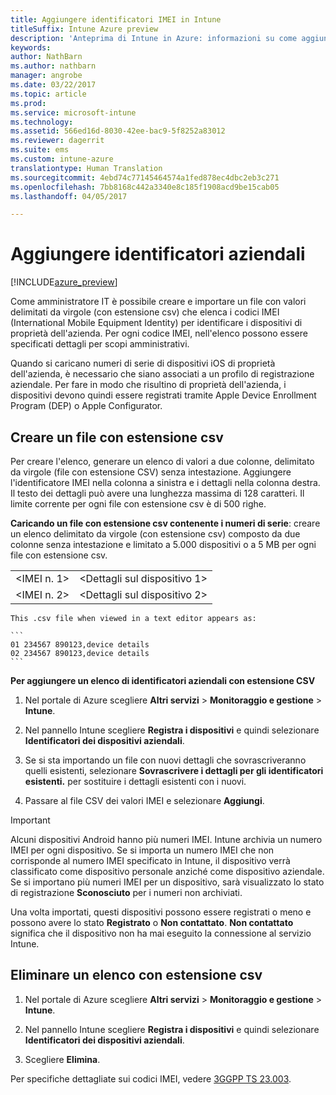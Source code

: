 ```yaml
---
title: Aggiungere identificatori IMEI in Intune
titleSuffix: Intune Azure preview
description: 'Anteprima di Intune in Azure: informazioni su come aggiungere gli identificatori aziendali (numeri IMEI) a Microsoft Intune. '
keywords: 
author: NathBarn
ms.author: nathbarn
manager: angrobe
ms.date: 03/22/2017
ms.topic: article
ms.prod: 
ms.service: microsoft-intune
ms.technology: 
ms.assetid: 566ed16d-8030-42ee-bac9-5f8252a83012
ms.reviewer: dagerrit
ms.suite: ems
ms.custom: intune-azure
translationtype: Human Translation
ms.sourcegitcommit: 4ebd74c77145464574a1fed878ec4dbc2eb3c271
ms.openlocfilehash: 7bb8168c442a3340e8c185f1908acd9be15cab05
ms.lasthandoff: 04/05/2017

---
```


# <a name="add-corporate-identifiers"></a>Aggiungere identificatori aziendali

[!INCLUDE[azure_preview](../includes/azure_preview.md)]

Come amministratore IT è possibile creare e importare un file con valori delimitati da virgole (con estensione csv) che elenca i codici IMEI (International Mobile Equipment Identity) per identificare i dispositivi di proprietà dell'azienda. Per ogni codice IMEI, nell'elenco possono essere specificati dettagli per scopi amministrativi.

Quando si caricano numeri di serie di dispositivi iOS di proprietà dell'azienda, è necessario che siano associati a un profilo di registrazione aziendale. Per fare in modo che risultino di proprietà dell'azienda, i dispositivi devono quindi essere registrati tramite Apple Device Enrollment Program (DEP) o Apple Configurator. 

## <a name="create-a-csv-file"></a>Creare un file con estensione csv
Per creare l'elenco, generare un elenco di valori a due colonne, delimitato da virgole (file con estensione CSV) senza intestazione. Aggiungere l'identificatore IMEI nella colonna a sinistra e i dettagli nella colonna destra. Il testo dei dettagli può avere una lunghezza massima di 128 caratteri. Il limite corrente per ogni file con estensione csv è di 500 righe.

**Caricando un file con estensione csv contenente i numeri di serie**: creare un elenco delimitato da virgole (con estensione csv) composto da due colonne senza intestazione e limitato a 5.000 dispositivi o a 5 MB per ogni file con estensione csv.

|||
|-|-|
|&lt;IMEI n. 1&gt;|&lt;Dettagli sul dispositivo 1&gt;|
|&lt;IMEI n. 2&gt;|&lt;Dettagli sul dispositivo 2&gt;|

    This .csv file when viewed in a text editor appears as:

    ```
    01 234567 890123,device details
    02 234567 890123,device details
    ```

**Per aggiungere un elenco di identificatori aziendali con estensione CSV**

1. Nel portale di Azure scegliere **Altri servizi** > **Monitoraggio e gestione** > **Intune**.

2. Nel pannello Intune scegliere **Registra i dispositivi** e quindi selezionare **Identificatori dei dispositivi aziendali**.

3. Se si sta importando un file con nuovi dettagli che sovrascriveranno quelli esistenti, selezionare **Sovrascrivere i dettagli per gli identificatori esistenti.** per sostituire i dettagli esistenti con i nuovi.

4. Passare al file CSV dei valori IMEI e selezionare **Aggiungi**.

> [!IMPORTANT]
> Alcuni dispositivi Android hanno più numeri IMEI. Intune archivia un numero IMEI per ogni dispositivo. Se si importa un numero IMEI che non corrisponde al numero IMEI specificato in Intune, il dispositivo verrà classificato come dispositivo personale anziché come dispositivo aziendale. Se si importano più numeri IMEI per un dispositivo, sarà visualizzato lo stato di registrazione **Sconosciuto** per i numeri non archiviati.

Una volta importati, questi dispositivi possono essere registrati o meno e possono avere lo stato **Registrato** o **Non contattato**. **Non contattato** significa che il dispositivo non ha mai eseguito la connessione al servizio Intune.

## <a name="delete-a-csv-list"></a>Eliminare un elenco con estensione csv

1. Nel portale di Azure scegliere **Altri servizi** > **Monitoraggio e gestione** > **Intune**.

2. Nel pannello Intune scegliere **Registra i dispositivi** e quindi selezionare **Identificatori dei dispositivi aziendali**.

3. Scegliere **Elimina**.

Per specifiche dettagliate sui codici IMEI, vedere [3GGPP TS 23.003](https://portal.3gpp.org/desktopmodules/Specifications/SpecificationDetails.aspx?specificationId=729).

